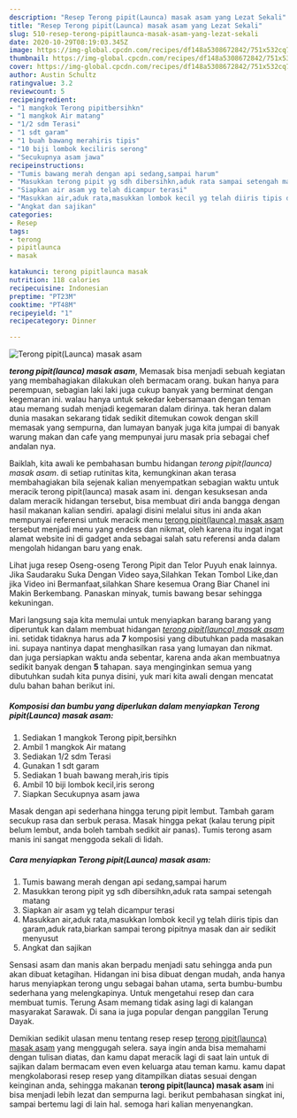 ```yaml
---
description: "Resep Terong pipit(Launca) masak asam yang Lezat Sekali"
title: "Resep Terong pipit(Launca) masak asam yang Lezat Sekali"
slug: 510-resep-terong-pipitlaunca-masak-asam-yang-lezat-sekali
date: 2020-10-29T08:19:03.345Z
image: https://img-global.cpcdn.com/recipes/df148a5308672842/751x532cq70/terong-pipitlaunca-masak-asam-foto-resep-utama.jpg
thumbnail: https://img-global.cpcdn.com/recipes/df148a5308672842/751x532cq70/terong-pipitlaunca-masak-asam-foto-resep-utama.jpg
cover: https://img-global.cpcdn.com/recipes/df148a5308672842/751x532cq70/terong-pipitlaunca-masak-asam-foto-resep-utama.jpg
author: Austin Schultz
ratingvalue: 3.2
reviewcount: 5
recipeingredient:
- "1 mangkok Terong pipitbersihkn"
- "1 mangkok Air matang"
- "1/2 sdm Terasi"
- "1 sdt garam"
- "1 buah bawang merahiris tipis"
- "10 biji lombok keciliris serong"
- "Secukupnya asam jawa"
recipeinstructions:
- "Tumis bawang merah dengan api sedang,sampai harum"
- "Masukkan terong pipit yg sdh dibersihkn,aduk rata sampai setengah matang"
- "Siapkan air asam yg telah dicampur terasi"
- "Masukkan air,aduk rata,masukkan lombok kecil yg telah diiris tipis dan garam,aduk rata,biarkan sampai terong pipitnya masak dan air sedikit menyusut"
- "Angkat dan sajikan"
categories:
- Resep
tags:
- terong
- pipitlaunca
- masak

katakunci: terong pipitlaunca masak 
nutrition: 118 calories
recipecuisine: Indonesian
preptime: "PT23M"
cooktime: "PT48M"
recipeyield: "1"
recipecategory: Dinner

---
```



![Terong pipit(Launca) masak asam](https://img-global.cpcdn.com/recipes/df148a5308672842/751x532cq70/terong-pipitlaunca-masak-asam-foto-resep-utama.jpg)

<b><i>terong pipit(launca) masak asam</i></b>, Memasak bisa menjadi sebuah kegiatan yang membahagiakan dilakukan oleh bermacam orang. bukan hanya para perempuan, sebagian laki laki juga cukup banyak yang berminat dengan kegemaran ini. walau hanya untuk sekedar kebersamaan dengan teman atau memang sudah menjadi kegemaran dalam dirinya. tak heran dalam dunia masakan sekarang tidak sedikit ditemukan cowok dengan skill memasak yang sempurna, dan lumayan banyak juga kita jumpai di banyak warung makan dan cafe yang mempunyai juru masak pria sebagai chef andalan nya.

Baiklah, kita awali ke pembahasan bumbu hidangan <i>terong pipit(launca) masak asam</i>. di setiap rutinitas kita, kemungkinan akan terasa membahagiakan bila sejenak kalian menyempatkan sebagian waktu untuk meracik terong pipit(launca) masak asam ini. dengan kesuksesan anda dalam meracik hidangan tersebut, bisa membuat diri anda bangga dengan hasil makanan kalian sendiri. apalagi disini melalui situs ini anda akan mempunyai referensi untuk meracik menu <u>terong pipit(launca) masak asam</u> tersebut menjadi menu yang endess dan nikmat, oleh karena itu ingat ingat alamat website ini di gadget anda sebagai salah satu referensi anda dalam mengolah hidangan baru yang enak.

Lihat juga resep Oseng-oseng Terong Pipit dan Telor Puyuh enak lainnya. Jika Saudaraku Suka Dengan Video saya,Silahkan Tekan Tombol Like,dan jika Video ini Bermanfaat,silahkan Share kesemua Orang Biar Chanel ini Makin Berkembang. Panaskan minyak, tumis bawang besar sehingga kekuningan.


Mari langsung saja kita memulai untuk menyiapkan barang barang yang diperuntuk kan dalam membuat hidangan <u><i>terong pipit(launca) masak asam</i></u> ini. setidak tidaknya harus ada <b>7</b> komposisi yang dibutuhkan pada masakan ini. supaya nantinya dapat menghasilkan rasa yang lumayan dan nikmat. dan juga persiapkan waktu anda sebentar, karena anda akan membuatnya sedikit banyak dengan <b>5</b> tahapan. saya menginginkan semua yang dibutuhkan sudah kita punya disini, yuk mari kita awali dengan mencatat dulu bahan bahan berikut ini.

<!--inarticleads1-->

##### Komposisi dan bumbu yang diperlukan dalam menyiapkan Terong pipit(Launca) masak asam:

1. Sediakan 1 mangkok Terong pipit,bersihkn
1. Ambil 1 mangkok Air matang
1. Sediakan 1/2 sdm Terasi
1. Gunakan 1 sdt garam
1. Sediakan 1 buah bawang merah,iris tipis
1. Ambil 10 biji lombok kecil,iris serong
1. Siapkan Secukupnya asam jawa


Masak dengan api sederhana hingga terung pipit lembut. Tambah garam secukup rasa dan serbuk perasa. Masak hingga pekat (kalau terung pipit belum lembut, anda boleh tambah sedikit air panas). Tumis terong asam manis ini sangat menggoda sekali di lidah. 

<!--inarticleads2-->

##### Cara menyiapkan Terong pipit(Launca) masak asam:

1. Tumis bawang merah dengan api sedang,sampai harum
1. Masukkan terong pipit yg sdh dibersihkn,aduk rata sampai setengah matang
1. Siapkan air asam yg telah dicampur terasi
1. Masukkan air,aduk rata,masukkan lombok kecil yg telah diiris tipis dan garam,aduk rata,biarkan sampai terong pipitnya masak dan air sedikit menyusut
1. Angkat dan sajikan


Sensasi asam dan manis akan berpadu menjadi satu sehingga anda pun akan dibuat ketagihan. Hidangan ini bisa dibuat dengan mudah, anda hanya harus menyiapkan terong ungu sebagai bahan utama, serta bumbu-bumbu sederhana yang melengkapinya. Untuk mengetahui resep dan cara membuat tumis. Terung Asam memang tidak asing lagi di kalangan masyarakat Sarawak. Di sana ia juga popular dengan panggilan Terung Dayak. 

Demikian sedikit ulasan menu tentang resep resep <u>terong pipit(launca) masak asam</u> yang menggugah selera. saya ingin anda bisa memahami dengan tulisan diatas, dan kamu dapat meracik lagi di saat lain untuk di sajikan dalam bermacam even even keluarga atau teman kamu. kamu dapat mengkolaborasi resep resep yang ditampilkan diatas sesuai dengan keinginan anda, sehingga makanan <b>terong pipit(launca) masak asam</b> ini bisa menjadi lebih lezat dan sempurna lagi. berikut pembahasan singkat ini, sampai bertemu lagi di lain hal. semoga hari kalian menyenangkan.

